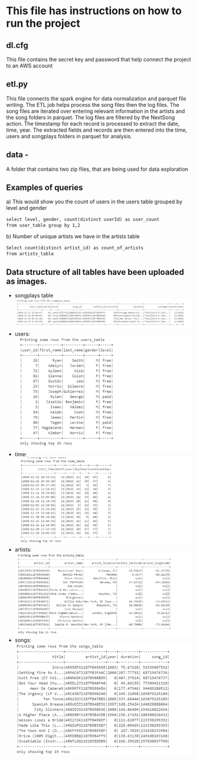 # This file has instructions on how to run the project
## dl.cfg
This file contains the secret key and password that help connect the project to an AWS account
## etl.py
This file connects the spark engine for data normalization and parquet file writing. The ETL job helps process the song files then the log files. The song files are iterated over entering relevant information in the artists and the song folders in parquet. The log files are filtered by the NextSong action. The timestamp for each record is processed to extract the date, time, year. The extracted fields and records are then entered into the time, users and songplays folders in parquet for analysis.
## data - 
A folder that contains two zip files, that are being used for data exploration
## Examples of queries
a) This would show you the count of users in the users table grouped by level and gender
```
select level, gender, count(distinct userId) as user_count 
from user_table group by 1,2
```
b) Number of unique artists we have in the artists table
```
Select count(distinct artist_id) as count_of_artists 
from artists_table
```
## Data structure of all tables have been uploaded as images.
- songplays table ![alt text](https://github.com/pintolx/Data-Lake-Using-Spark-and-AWS/blob/master/Song_play_table.PNG)
- users: ![alt text](https://github.com/pintolx/Data-Lake-Using-Spark-and-AWS/blob/master/users_table.PNG)
- time: ![alt text](https://github.com/pintolx/Data-Lake-Using-Spark-and-AWS/blob/master/time_table.PNG)
- artists: ![alt text](https://github.com/pintolx/Data-Lake-Using-Spark-and-AWS/blob/master/Artists_table_image.PNG)
- songs: ![alt text](https://github.com/pintolx/Data-Lake-Using-Spark-and-AWS/blob/master/songs_table_image1.PNG)





